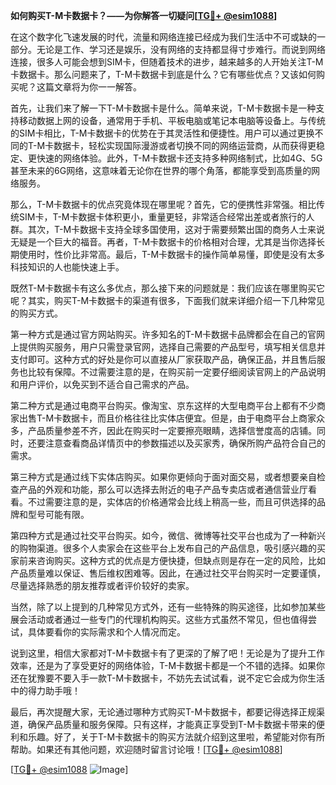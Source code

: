 **如何购买T-M卡数据卡？——为你解答一切疑问[[TG💪+ @esim1088](https://t.me/s/esim1088)]**

在这个数字化飞速发展的时代，流量和网络连接已经成为我们生活中不可或缺的一部分。无论是工作、学习还是娱乐，没有网络的支持都显得寸步难行。而说到网络连接，很多人可能会想到SIM卡，但随着技术的进步，越来越多的人开始关注T-M卡数据卡。那么问题来了，T-M卡数据卡到底是什么？它有哪些优点？又该如何购买呢？这篇文章将为你一一解答。

首先，让我们来了解一下T-M卡数据卡是什么。简单来说，T-M卡数据卡是一种支持移动数据上网的设备，通常用于手机、平板电脑或笔记本电脑等设备上。与传统的SIM卡相比，T-M卡数据卡的优势在于其灵活性和便捷性。用户可以通过更换不同的T-M卡数据卡，轻松实现国际漫游或者切换不同的网络运营商，从而获得更稳定、更快速的网络体验。此外，T-M卡数据卡还支持多种网络制式，比如4G、5G甚至未来的6G网络，这意味着无论你在世界的哪个角落，都能享受到高质量的网络服务。

那么，T-M卡数据卡的优点究竟体现在哪里呢？首先，它的便携性非常强。相比传统SIM卡，T-M卡数据卡体积更小，重量更轻，非常适合经常出差或者旅行的人群。其次，T-M卡数据卡支持全球多国使用，这对于需要频繁出国的商务人士来说无疑是一个巨大的福音。再者，T-M卡数据卡的价格相对合理，尤其是当你选择长期使用时，性价比非常高。最后，T-M卡数据卡的操作简单易懂，即使是没有太多科技知识的人也能快速上手。

既然T-M卡数据卡有这么多优点，那么接下来的问题就是：我们应该在哪里购买它呢？其实，购买T-M卡数据卡的渠道有很多，下面我们就来详细介绍一下几种常见的购买方式。

第一种方式是通过官方网站购买。许多知名的T-M卡数据卡品牌都会在自己的官网上提供购买服务，用户只需登录官网，选择自己需要的产品型号，填写相关信息并支付即可。这种方式的好处是你可以直接从厂家获取产品，确保正品，并且售后服务也比较有保障。不过需要注意的是，在购买前一定要仔细阅读官网上的产品说明和用户评价，以免买到不适合自己需求的产品。

第二种方式是通过电商平台购买。像淘宝、京东这样的大型电商平台上都有不少商家出售T-M卡数据卡，而且价格往往比实体店便宜。但是，由于电商平台上商家众多，产品质量参差不齐，因此在购买时一定要擦亮眼睛，选择信誉度高的店铺。同时，还要注意查看商品详情页中的参数描述以及买家秀，确保所购产品符合自己的需求。

第三种方式是通过线下实体店购买。如果你更倾向于面对面交易，或者想要亲自检查产品的外观和功能，那么可以选择去附近的电子产品专卖店或者通信营业厅看看。不过需要注意的是，实体店的价格通常会比线上稍高一些，而且可供选择的品牌和型号可能有限。

第四种方式是通过社交平台购买。如今，微信、微博等社交平台也成为了一种新兴的购物渠道。很多个人卖家会在这些平台上发布自己的产品信息，吸引感兴趣的买家前来咨询购买。这种方式的优点是方便快捷，但缺点则是存在一定的风险，比如产品质量难以保证、售后维权困难等。因此，在通过社交平台购买时一定要谨慎，尽量选择熟悉的朋友推荐或者评价较好的卖家。

当然，除了以上提到的几种常见方式外，还有一些特殊的购买途径，比如参加某些展会活动或者通过一些专门的代理机构购买。这些方式虽然不常见，但也值得尝试，具体要看你的实际需求和个人情况而定。

说到这里，相信大家都对T-M卡数据卡有了更深的了解了吧！无论是为了提升工作效率，还是为了享受更好的网络体验，T-M卡数据卡都是一个不错的选择。如果你还在犹豫要不要入手一款T-M卡数据卡，不妨先去试试看，说不定它会成为你生活中的得力助手哦！

最后，再次提醒大家，无论通过哪种方式购买T-M卡数据卡，都要记得选择正规渠道，确保产品质量和服务保障。只有这样，才能真正享受到T-M卡数据卡带来的便利和乐趣。好了，关于T-M卡数据卡的购买方法就介绍到这里啦，希望能对你有所帮助。如果还有其他问题，欢迎随时留言讨论哦！[[TG💪+ @esim1088](https://t.me/s/esim1088)]

[[TG💪+ @esim1088](https://t.me/s/esim1088) ![Image](https://i.postimg.cc/4NQfJmqS/Snipaste-2025-05-13-00-14-12.png)]